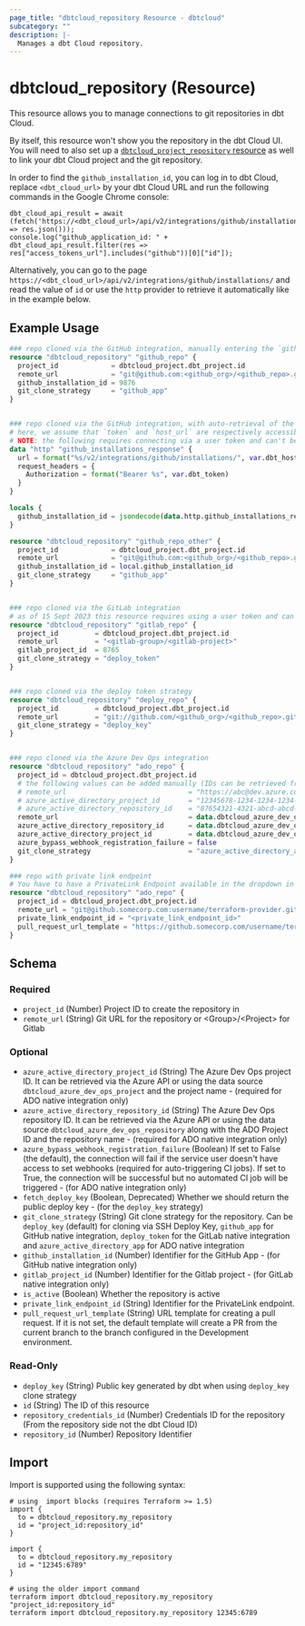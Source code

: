 ```yaml
---
page_title: "dbtcloud_repository Resource - dbtcloud"
subcategory: ""
description: |-
  Manages a dbt Cloud repository.
---
```


# dbtcloud_repository (Resource)

This resource allows you to manage connections to git repositories in dbt Cloud.

By itself, this resource won't show you the repository in the dbt Cloud UI. 
You will need to also set up a [`dbtcloud_project_repository` resource](https://registry.terraform.io/providers/dbt-labs/dbtcloud/latest/docs/resources/project_repository) as well to link your dbt Cloud project and the git repository.

In order to find the `github_installation_id`, you can log in to dbt Cloud, replace `<dbt_cloud_url>` by your dbt Cloud
URL and run the following commands in the Google Chrome console:

```console
dbt_cloud_api_result = await (fetch('https://<dbt_cloud_url>/api/v2/integrations/github/installations/').then(res => res.json()));
console.log("github_application_id: " + dbt_cloud_api_result.filter(res => res["access_tokens_url"].includes("github"))[0]["id"]);
```

Alternatively, you can go to the page `https://<dbt_cloud_url>/api/v2/integrations/github/installations/` and read the
value of `id`  or use the `http` provider to retrieve it automatically like in the example below.

## Example Usage

```terraform
### repo cloned via the GitHub integration, manually entering the `github_installation_id`
resource "dbtcloud_repository" "github_repo" {
  project_id             = dbtcloud_project.dbt_project.id
  remote_url             = "git@github.com:<github_org>/<github_repo>.git"
  github_installation_id = 9876
  git_clone_strategy     = "github_app"
}


### repo cloned via the GitHub integration, with auto-retrieval of the `github_installation_id`
# here, we assume that `token` and `host_url` are respectively accessible via `var.dbt_token` and `var.dbt_host_url`
# NOTE: the following requires connecting via a user token and can't be retrieved with a service token
data "http" "github_installations_response" {
  url = format("%s/v2/integrations/github/installations/", var.dbt_host_url)
  request_headers = {
    Authorization = format("Bearer %s", var.dbt_token)
  }
}

locals {
  github_installation_id = jsondecode(data.http.github_installations_response.response_body)[0].id
}

resource "dbtcloud_repository" "github_repo_other" {
  project_id             = dbtcloud_project.dbt_project.id
  remote_url             = "git@github.com:<github_org>/<github_repo>.git"
  github_installation_id = local.github_installation_id
  git_clone_strategy     = "github_app"
}


### repo cloned via the GitLab integration
# as of 15 Sept 2023 this resource requires using a user token and can't be set with a service token - CC-791
resource "dbtcloud_repository" "gitlab_repo" {
  project_id         = dbtcloud_project.dbt_project.id
  remote_url         = "<gitlab-group>/<gitlab-project>"
  gitlab_project_id  = 8765
  git_clone_strategy = "deploy_token"
}


### repo cloned via the deploy token strategy
resource "dbtcloud_repository" "deploy_repo" {
  project_id         = dbtcloud_project.dbt_project.id
  remote_url         = "git://github.com/<github_org>/<github_repo>.git"
  git_clone_strategy = "deploy_key"
}


### repo cloned via the Azure Dev Ops integration
resource "dbtcloud_repository" "ado_repo" {
  project_id = dbtcloud_project.dbt_project.id
  # the following values can be added manually (IDs can be retrieved from the ADO API) or via data sources
  # remote_url                              = "https://abc@dev.azure.com/abc/def/_git/my_repo"
  # azure_active_directory_project_id       = "12345678-1234-1234-1234-1234567890ab"
  # azure_active_directory_repository_id    = "87654321-4321-abcd-abcd-464327678642"
  remote_url                                = data.dbtcloud_azure_dev_ops_repository.my_devops_repo.remote_url
  azure_active_directory_repository_id      = data.dbtcloud_azure_dev_ops_repository.my_devops_repo.id
  azure_active_directory_project_id         = data.dbtcloud_azure_dev_ops_project.my_devops_project.id
  azure_bypass_webhook_registration_failure = false
  git_clone_strategy                        = "azure_active_directory_app"
}

### repo with private link endpoint
# You have to have a PrivateLink Endpoint available in the dropdown in the dbt cloud app under Project/ New repository modal, under Git Clone with PrivateLink Endpoint selected.
resource "dbtcloud_repository" "ado_repo" {
  project_id = dbtcloud_project.dbt_project.id
  remote_url = "git@github.somecorp.com:username/terraform-provider.git"
  private_link_endpoint_id = "<private_link_endpoint_id>"
  pull_request_url_template = "https://github.somecorp.com/username/terraform-provider/revert2/{{destination}}...{{source}}"
}
```

<!-- schema generated by tfplugindocs -->
## Schema

### Required

- `project_id` (Number) Project ID to create the repository in
- `remote_url` (String) Git URL for the repository or \<Group>/\<Project> for Gitlab

### Optional

- `azure_active_directory_project_id` (String) The Azure Dev Ops project ID. It can be retrieved via the Azure API or using the data source `dbtcloud_azure_dev_ops_project` and the project name - (required for ADO native integration only)
- `azure_active_directory_repository_id` (String) The Azure Dev Ops repository ID. It can be retrieved via the Azure API or using the data source `dbtcloud_azure_dev_ops_repository` along with the ADO Project ID and the repository name - (required for ADO native integration only)
- `azure_bypass_webhook_registration_failure` (Boolean) If set to False (the default), the connection will fail if the service user doesn't have access to set webhooks (required for auto-triggering CI jobs). If set to True, the connection will be successful but no automated CI job will be triggered - (for ADO native integration only)
- `fetch_deploy_key` (Boolean, Deprecated) Whether we should return the public deploy key - (for the `deploy_key` strategy)
- `git_clone_strategy` (String) Git clone strategy for the repository. Can be `deploy_key` (default) for cloning via SSH Deploy Key, `github_app` for GitHub native integration, `deploy_token` for the GitLab native integration and `azure_active_directory_app` for ADO native integration
- `github_installation_id` (Number) Identifier for the GitHub App - (for GitHub native integration only)
- `gitlab_project_id` (Number) Identifier for the Gitlab project -  (for GitLab native integration only)
- `is_active` (Boolean) Whether the repository is active
- `private_link_endpoint_id` (String) Identifier for the PrivateLink endpoint.
- `pull_request_url_template` (String) URL template for creating a pull request. If it is not set, the default template will create a PR from the current branch to the branch configured in the Development environment.

### Read-Only

- `deploy_key` (String) Public key generated by dbt when using `deploy_key` clone strategy
- `id` (String) The ID of this resource
- `repository_credentials_id` (Number) Credentials ID for the repository (From the repository side not the dbt Cloud ID)
- `repository_id` (Number) Repository Identifier

## Import

Import is supported using the following syntax:

```shell
# using  import blocks (requires Terraform >= 1.5)
import {
  to = dbtcloud_repository.my_repository
  id = "project_id:repository_id"
}

import {
  to = dbtcloud_repository.my_repository
  id = "12345:6789"
}

# using the older import command
terraform import dbtcloud_repository.my_repository "project_id:repository_id"
terraform import dbtcloud_repository.my_repository 12345:6789
```

